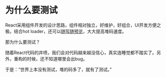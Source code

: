# 为什么要测试

React采用组件开发的设计思路，组件相对独立，好维护，好组合，UI开发方便之极。结合hot loader，还可以[随写随预览]，大大提高堆码速度。

那为什么要测试？

随着React代码的井喷，我们会对代码越来越没信心，真实连睡觉都不踏实了。另外，重构的时候，还不知道哪里会出bug。

于是：“世界上本没有测试，堆的码多了，就有了测试。”

[随写随预览]: https://vimeo.com/100010922